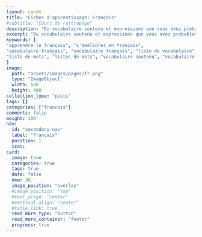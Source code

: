 ```yaml
---
layout: cards
title: "Fiches d'apprentissage: Français"
#subtitle: "Cours de rattrapage"
description: "Du vocabulaire soutenu et expressions que vous avez probablement déjà entendu en faisant mine de comprendre."
excerpt: "Du vocabulaire soutenu et expressions que vous avez probablement déjà entendu en faisant mine de comprendre."
keywords: [
"apprendre le français", "s'améliorer en français",
"vocabulaire français", "vocabulaire français", "liste de vocabulaire", "listes de vocabulaire",
"liste de mots", "listes de mots", "vocabulaire soutenu", "vocabulaire difficile", "vocabulaire rare"
]
image:
  path: "assets/images/pages/fr.png"
  type: "ImageObject"
  width: 600
  height: 400
collection_type: "posts"
tags: []
categories: ["francais"]
comments: false
weight: 100
nav:
  id: "secondary-nav"
  label: "Français"
  position: 1
  icon:
card:
  image: true
  categories: true
  tags: true
  date: false
  new: 30
  image_position: "overlay"
  #image_position: "top"
  #text_align: "center"
  #vertical_align: "center"
  #title_link: true
  read_more_type: "button"
  read_more_container: "footer"
  progress: true
---
```

